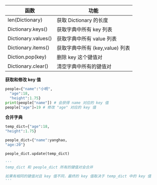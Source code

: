 
| 函数                | 功能                            |
| ------------------- | ------------------------------- |
| len(Dictionary)     | 获取 Dictionary 的长度          |
| Dictionary.keys()   | 获取字典中所有 key 列表         |
| Dictionary.values() | 获取字典中所有 value 列表       |
| Dictionary.items()  | 获取字典中所有 (key,value) 列表 |
| Diction.pop(key)    | 删除 key 这个键值对             |
| Dictionary.clear()  | 清空字典中所有的键值对          |

**获取和修改 key 值** 

```python
people={"name":"小明",
  "age":18,
  "height":1.75}
print(people["name"]) # 会获得 name 对应的 key 值
people["age"]=19 # 修改 "age" 对应的 key 值
```

**合并字典**

```python
temp_dict={"age":18,
"height":1.75}

people_dict={"name":yanghao,
"age:20"}

people_dict.update(temp_dict)

'''
temp_dict 和 people_dict 所有的键值对会合并

如果有相同的键值对且 key 值不同，最终的 key 值取决于 temp_dict 中的 key 值
'''
```